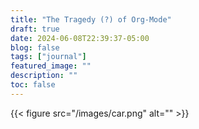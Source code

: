 ```yaml
---
title: "The Tragedy (?) of Org-Mode"
draft: true
date: 2024-06-08T22:39:37-05:00
blog: false
tags: ["journal"]
featured_image: ""
description: ""
toc: false
---
```


{{< figure src="/images/car.png" alt="" >}}
